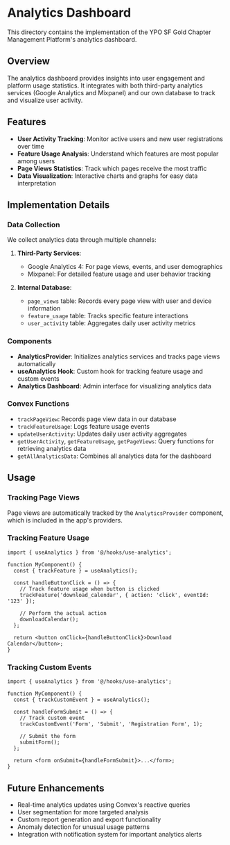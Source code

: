 # Analytics Dashboard

This directory contains the implementation of the YPO SF Gold Chapter Management Platform's analytics dashboard.

## Overview

The analytics dashboard provides insights into user engagement and platform usage statistics. It integrates with both third-party analytics services (Google Analytics and Mixpanel) and our own database to track and visualize user activity.

## Features

- **User Activity Tracking**: Monitor active users and new user registrations over time
- **Feature Usage Analysis**: Understand which features are most popular among users
- **Page Views Statistics**: Track which pages receive the most traffic
- **Data Visualization**: Interactive charts and graphs for easy data interpretation

## Implementation Details

### Data Collection

We collect analytics data through multiple channels:

1. **Third-Party Services**:
   - Google Analytics 4: For page views, events, and user demographics
   - Mixpanel: For detailed feature usage and user behavior tracking

2. **Internal Database**:
   - `page_views` table: Records every page view with user and device information
   - `feature_usage` table: Tracks specific feature interactions
   - `user_activity` table: Aggregates daily user activity metrics

### Components

- **AnalyticsProvider**: Initializes analytics services and tracks page views automatically
- **useAnalytics Hook**: Custom hook for tracking feature usage and custom events
- **Analytics Dashboard**: Admin interface for visualizing analytics data

### Convex Functions

- `trackPageView`: Records page view data in our database
- `trackFeatureUsage`: Logs feature usage events
- `updateUserActivity`: Updates daily user activity aggregates
- `getUserActivity`, `getFeatureUsage`, `getPageViews`: Query functions for retrieving analytics data
- `getAllAnalyticsData`: Combines all analytics data for the dashboard

## Usage

### Tracking Page Views

Page views are automatically tracked by the `AnalyticsProvider` component, which is included in the app's providers.

### Tracking Feature Usage

```tsx
import { useAnalytics } from '@/hooks/use-analytics';

function MyComponent() {
  const { trackFeature } = useAnalytics();
  
  const handleButtonClick = () => {
    // Track feature usage when button is clicked
    trackFeature('download_calendar', { action: 'click', eventId: '123' });
    
    // Perform the actual action
    downloadCalendar();
  };
  
  return <button onClick={handleButtonClick}>Download Calendar</button>;
}
```

### Tracking Custom Events

```tsx
import { useAnalytics } from '@/hooks/use-analytics';

function MyComponent() {
  const { trackCustomEvent } = useAnalytics();
  
  const handleFormSubmit = () => {
    // Track custom event
    trackCustomEvent('Form', 'Submit', 'Registration Form', 1);
    
    // Submit the form
    submitForm();
  };
  
  return <form onSubmit={handleFormSubmit}>...</form>;
}
```

## Future Enhancements

- Real-time analytics updates using Convex's reactive queries
- User segmentation for more targeted analysis
- Custom report generation and export functionality
- Anomaly detection for unusual usage patterns
- Integration with notification system for important analytics alerts 